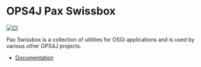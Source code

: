 # OPS4J Pax Swissbox

[![CI](https://github.com/ops4j/org.ops4j.pax.swissbox/actions/workflows/maven.yml/badge.svg?branch=master)](https://github.com/ops4j/org.ops4j.pax.swissbox/actions/workflows/maven.yml)

Pax Swissbox is a collection of utilities for OSGi applications and is used by various other OPS4J projects.

* [Documentation](https://ops4j1.jira.com/wiki/spaces/PAXSB)
